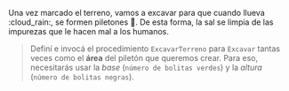 <gs-attire attire-url="https://raw.githubusercontent.com/MumukiProject/mumuki-guia-gobstones-salinas-del-bebedero-secundaria/master/assets/attires/config_1582053360082.json"></gs-attire>

Una vez marcado el terreno, vamos a excavar para que cuando llueva :cloud_rain:, se formen piletones :sunrise:. De esta forma, la sal se limpia de las impurezas que le hacen mal a los humanos.

> Definí e invocá el procedimiento `ExcavarTerreno` para `Excavar` tantas veces como el **área** del piletón que queremos crear. Para eso, necesitarás usar la _base_ (`número de bolitas verdes`) y la _altura_ (`número de bolitas negras`).